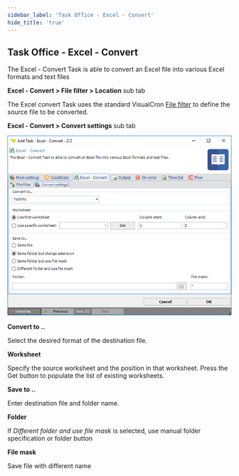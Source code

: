 ```yaml
---
sidebar_label: 'Task Office - Excel - Convert'
hide_title: 'true'
---
```


## Task Office - Excel - Convert

The Excel - Convert Task is able to convert an Excel file into various Excel formats and text files
 
**Excel - Convert > File filter > Location** sub tab

The Excel convert Task uses the standard VisualCron [File filter](../../../server/job-tasks-file-filter) to define the source file to be converted.
 
**Excel - Convert > Convert settings** sub tab

![](../../../../../static/img/taskofficeexcelconvertconvertsettings.png)

**Convert to ..**

Select the desired format of the destination file.
 
**Worksheet**

Specify the source worksheet and the position in that worksheet. Press the Get button to populate the list of existing worksheets.
 
**Save to ..**

Enter destination file and folder name.
 
**Folder**

If *Different folder and use file mask* is selected, use manual folder specification or folder button
 
**File mask**

Save file with different name
